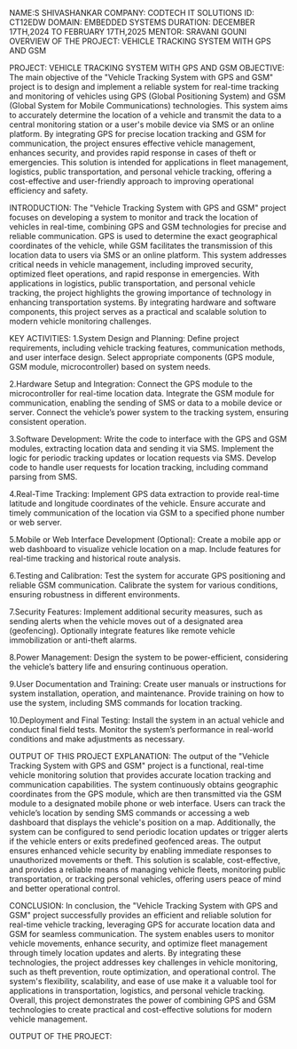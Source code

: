 NAME:S SHIVASHANKAR
COMPANY: CODTECH IT SOLUTIONS 
ID: CT12EDW
DOMAIN: EMBEDDED SYSTEMS 
DURATION: DECEMBER 17TH,2024 TO FEBRUARY 17TH,2025 
MENTOR: SRAVANI GOUNI 
OVERVIEW OF THE PROJECT: VEHICLE TRACKING SYSTEM WITH GPS AND GSM

PROJECT: VEHICLE TRACKING SYSTEM WITH GPS AND GSM 
OBJECTIVE: The main objective of the "Vehicle Tracking System with GPS and GSM" project is to design and implement a reliable system for real-time tracking and monitoring of vehicles using GPS (Global Positioning System) and GSM (Global System for Mobile Communications) technologies. This system aims to accurately determine the location of a vehicle and transmit the data to a central monitoring station or a user's mobile device via SMS or an online platform. By integrating GPS for precise location tracking and GSM for communication, the project ensures effective vehicle management, enhances security, and provides rapid response in cases of theft or emergencies. This solution is intended for applications in fleet management, logistics, public transportation, and personal vehicle tracking, offering a cost-effective and user-friendly approach to improving operational efficiency and safety.

INTRODUCTION: The "Vehicle Tracking System with GPS and GSM" project focuses on developing a system to monitor and track the location of vehicles in real-time, combining GPS and GSM technologies for precise and reliable communication. GPS is used to determine the exact geographical coordinates of the vehicle, while GSM facilitates the transmission of this location data to users via SMS or an online platform. This system addresses critical needs in vehicle management, including improved security, optimized fleet operations, and rapid response in emergencies. With applications in logistics, public transportation, and personal vehicle tracking, the project highlights the growing importance of technology in enhancing transportation systems. By integrating hardware and software components, this project serves as a practical and scalable solution to modern vehicle monitoring challenges.

KEY ACTIVITIES: 
1.System Design and Planning: Define project requirements, including vehicle tracking features, communication methods, and user interface design. Select appropriate components (GPS module, GSM module, microcontroller) based on system needs.

2.Hardware Setup and Integration: Connect the GPS module to the microcontroller for real-time location data. Integrate the GSM module for communication, enabling the sending of SMS or data to a mobile device or server. Connect the vehicle’s power system to the tracking system, ensuring consistent operation.

3.Software Development: Write the code to interface with the GPS and GSM modules, extracting location data and sending it via SMS. Implement the logic for periodic tracking updates or location requests via SMS. Develop code to handle user requests for location tracking, including command parsing from SMS.

4.Real-Time Tracking: Implement GPS data extraction to provide real-time latitude and longitude coordinates of the vehicle. Ensure accurate and timely communication of the location via GSM to a specified phone number or web server.

5.Mobile or Web Interface Development (Optional): Create a mobile app or web dashboard to visualize vehicle location on a map. Include features for real-time tracking and historical route analysis.

6.Testing and Calibration: Test the system for accurate GPS positioning and reliable GSM communication. Calibrate the system for various conditions, ensuring robustness in different environments.

7.Security Features: Implement additional security measures, such as sending alerts when the vehicle moves out of a designated area (geofencing). Optionally integrate features like remote vehicle immobilization or anti-theft alarms.

8.Power Management: Design the system to be power-efficient, considering the vehicle’s battery life and ensuring continuous operation.

9.User Documentation and Training: Create user manuals or instructions for system installation, operation, and maintenance. Provide training on how to use the system, including SMS commands for location tracking.

10.Deployment and Final Testing: Install the system in an actual vehicle and conduct final field tests. Monitor the system’s performance in real-world conditions and make adjustments as necessary.

OUTPUT OF THIS PROJECT EXPLANATION: The output of the "Vehicle Tracking System with GPS and GSM" project is a functional, real-time vehicle monitoring solution that provides accurate location tracking and communication capabilities. The system continuously obtains geographic coordinates from the GPS module, which are then transmitted via the GSM module to a designated mobile phone or web interface. Users can track the vehicle’s location by sending SMS commands or accessing a web dashboard that displays the vehicle's position on a map. Additionally, the system can be configured to send periodic location updates or trigger alerts if the vehicle enters or exits predefined geofenced areas. The output ensures enhanced vehicle security by enabling immediate responses to unauthorized movements or theft. This solution is scalable, cost-effective, and provides a reliable means of managing vehicle fleets, monitoring public transportation, or tracking personal vehicles, offering users peace of mind and better operational control.

CONCLUSION: In conclusion, the "Vehicle Tracking System with GPS and GSM" project successfully provides an efficient and reliable solution for real-time vehicle tracking, leveraging GPS for accurate location data and GSM for seamless communication. The system enables users to monitor vehicle movements, enhance security, and optimize fleet management through timely location updates and alerts. By integrating these technologies, the project addresses key challenges in vehicle monitoring, such as theft prevention, route optimization, and operational control. The system's flexibility, scalability, and ease of use make it a valuable tool for applications in transportation, logistics, and personal vehicle tracking. Overall, this project demonstrates the power of combining GPS and GSM technologies to create practical and cost-effective solutions for modern vehicle management.

OUTPUT OF THE PROJECT:
